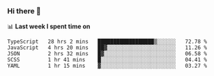 ### Hi there 👋

<!--
**DBvc/DBvc** is a ✨ _special_ ✨ repository because its `README.md` (this file) appears on your GitHub profile.

Here are some ideas to get you started:

- 🔭 I’m currently working on ...
- 🌱 I’m currently learning ...
- 👯 I’m looking to collaborate on ...
- 🤔 I’m looking for help with ...
- 💬 Ask me about ...
- 📫 How to reach me: ...
- 😄 Pronouns: ...
- ⚡ Fun fact: ...
-->

📊 **Last week I spent time on**
<!--START_SECTION:waka-->
```text
TypeScript   28 hrs 2 mins   ██████████████████▒░░░░░░   72.78 % 
JavaScript   4 hrs 20 mins   ██▓░░░░░░░░░░░░░░░░░░░░░░   11.26 % 
JSON         2 hrs 32 mins   █▓░░░░░░░░░░░░░░░░░░░░░░░   06.58 % 
SCSS         1 hr 41 mins    █░░░░░░░░░░░░░░░░░░░░░░░░   04.41 % 
YAML         1 hr 15 mins    ▓░░░░░░░░░░░░░░░░░░░░░░░░   03.27 % 
```
<!--END_SECTION:waka-->
